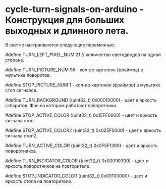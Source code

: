 # cycle-turn-signals-on-arduino - Конструкция для больших выходных и длинного лета.
В скетче настраиваются следующие переменные:

#define   TURN_LEFT_PIXEL_NUM    21 // количество светодиодов на одной стороне.

#define   TURN_PICTURE_NUM     95 - кол-во картинок (фраймов) в мультике поворотов.

#define   STOP_PICTURE_NUM     1 - кол-во картинок (фраймов) в мультике стоп сигналов.

#define   TURN_BACKGROUND      ((uint32_t) 0x00010000) - цвет и яркость габаритов. Фон на котором работают поворотники.

#define   STOP_ACTIVE_COLOR    ((uint32_t) 0x15FF0000) - цвет и яркость сигнала стоп.

#define   STOP_ACTIVE_COLOR2   ((uint32_t) 0x025F0000) - цвет и яркость сигнала стоп2.

#define   TURN_ACTIVE_COLOR    ((uint32_t) 0x0F5F1300) - цвет и яркость поворотников.

#define   TURN_INDICATOR_COLOR ((uint32_t) 0x00090300) - цвет и яркость поворотников на повторителе.

#define   STOP_INDICATOR_COLOR ((uint32_t) 0x00100000) - цвет и яркость стопа на повторителе.
